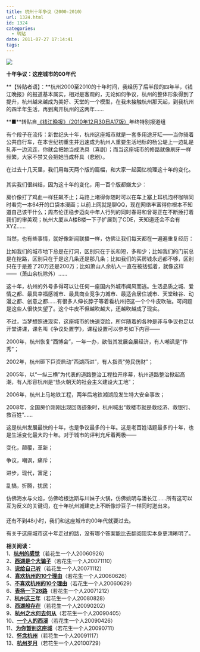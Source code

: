 ```yaml
---
title: 杭州十年争议（2000-2010）
url: 1324.html
id: 1324
categories:
  - 转贴
date: 2011-07-27 17:14:41
tags:
---
```


![](http://photo.guolaijie.com/rooufer/attachments/month_1107/e2011727165215.jpg)  

**十年争议：这座城市的00年代**

  
**【转贴者语】：**杭州2000至2010的十年时间，我经历了后半段的四年半，《钱江晚报》的报道基本属实，相对是客观的，无论如何争议，杭州的整体形象得到了提升，杭州越来越成为美好、天堂的一个模型，在我未接触杭州那天起，到我杭州的四半年生活，再到离开杭州的这两年……  
  
**■**转贴自[《钱江晚报》（2010年12月30日A17版）](http://zjdaily.zjol.com.cn/qjwb/html/2009-12/30/content_213350.htm?div=-1)年终特别报道组  
  
有个段子在流传：新世纪头十年，杭州这座城市就是一套多用途牙缸——当你骑着公共自行车，在本世纪初重生并迅速成为杭州人重要生活地标的杨公堤上一边轧是轧非一边流连，你就会把她当成洗具（喜剧）；而当这座城市的修路就像刷牙一样频繁，大家不禁又会把她当成杯具（悲剧）。  
  
在过去十几天里，我们用每天两个版的篇幅，和大家一起回忆梳理这十年的变化。  
　　  
其实我们很纠结，因为这十年的变化，用一百个版都嫌太少：  
  
房价像打了鸡血一样狂飙不止；马路上堵得你随时可以在车上塞上耳机泡杯咖啡同时看完一本64开的口袋本漫画；以前上网就是聊QQ，现在网络丰富得你根本不知道自己该干什么；周杰伦正稳步迈向中年人行列的同时春哥和曾哥正在不断捶打着我们的审美观；杭州大厦从A楼B楼一下子扩展到了CDE，天知道还会不会有XYZ……  
  
当然，也有些事情，就好像新闻联播一样，仿佛让我们每天都在一遍遍重复经历：  
  
比如我们的城市地下总是在打洞，区别只在于长和短，多和少；比如我们的门前总是在挖路，区别只在于是这几条还是那几条；比如我们的买房钱永远都不够，区别只在于是差了20万还是200万；比如萧山人余杭人一直在被括弧着，就像这样——（萧山余杭除外）……  
  
这十年，杭州的外号多得可以让任何一座国内外城市闻风而逃。生活品质之城、爱情之都、最具幸福感城市、最具商业竞争力城市、最适合居住城市、天堂硅谷、动漫之都、创意之都……有很多人伸长脖子等着看杭州把这一个个牛皮吹破。可问题是这些人很快失望了。这个牛皮不但越吹越大，还越吹越成了现实。  
  
不过，当梦想照进现实，这座城市的快速变脸，所伴随着的各种是非与争议也足以开堂讲课，课名叫《争议处置学》，课程设置可以参考如下内容——  
  
2000年，杭州恢复“西博会”，一年一办，欲借其发展会展经济，有人嘲讽是“作秀”；  
  
2002年，杭州砸下巨资启动“西湖西进”，有人指责“劳民伤财”；  
  
2005年，以“一纵三横”为代表的道路整治工程拉开序幕，杭州道路整治掀起高潮，有人形容杭州是“热火朝天的社会主义建设大工地”；  
  
2006年，杭州上马地铁工程，两年后地铁湘湖段发生特大安全事故；  
  
2008年，全国房价刚刚出现回落迹象时，杭州喊出“救楼市就是救经济、救银行、救百姓”……  
  
这是杭州发展最快的十年，也是争议最多的十年。这是老百姓话题最多的十年，也是生活变化最大的十年。对于城市的评判充斥着两极——  
  
变化，颠覆，革新；  
  
争议，嘲讽，痛斥；  
  
进步，现代，富足；  
  
乱搞，折腾，扰民；  
  
仿佛海水与火焰，仿佛哈根达斯与川妹子火锅，仿佛姚明与潘长江……所有这可以互为反义的关键词，在十年杭州城建史上不断像炒豆子一样同时迸出来。  
　　  
还有不到48小时，我们和这座城市的00年代就要过去。  
  
有关于这座城市这十年走过的路，没有哪个答案能比去翻阅现实本身更清晰明了。  
  
**相关阅读：**  
1、**[杭州的感觉](http://www.rooufer.cn/?p=260&keyword=%E6%9D%AD%E5%B7%9E%E7%9A%84)**（若花生一个人20060926）  
2、**[西湖是个大骗子](http://www.rooufer.cn/?p=472&keyword=%E6%9D%AD%E5%B7%9E%E7%9A%84)**（若花生一个人20071110）  
3、**[说给自己听](http://www.rooufer.cn/?p=476&keyword=%E6%9D%AD%E5%B7%9E%E7%9A%84)**（若花生一个人20071112）  
4、**[喜欢杭州的10个理由](http://www.rooufer.cn/?p=546&keyword=%E6%9D%AD%E5%B7%9E%E7%9A%84)**（若花生一个人20060626）  
5、**[不喜欢杭州的10个理由](http://www.rooufer.cn/?p=547&keyword=%E6%9D%AD%E5%B7%9E%E7%9A%84)**（若花生一个人20060629）  
6、**[表扬一下28路](http://www.rooufer.cn/?p=512&keyword=%E6%9D%AD%E5%B7%9E%E7%9A%84)**（若花生一个人20071212）  
7、**[杭州这三年](http://www.rooufer.cn/?p=836)**（若花生一个人20080828）  
8、**[西湖般存在](http://www.rooufer.cn/?p=1012)**（若花生一个人20090202）  
9、**[杭州之水何去何从](http://www.rooufer.cn/?p=1046&keyword=%E6%9D%AD%E5%B7%9E%E7%9A%84)**（若花生一个人20090405）  
10、**[一个人的西溪](http://www.rooufer.cn/?p=1055&keyword=%E6%9D%AD%E5%B7%9E%E7%9A%84)**（若花生一个人20090426）  
11、**[为你暂别这座城](http://www.rooufer.cn/?p=1106&keyword=%E6%9D%AD%E5%B7%9E%E7%9A%84)**（若花生一个人20090711）  
12、**[怀念杭州](http://www.rooufer.cn/?p=1157&keyword=%E6%9D%AD%E5%B7%9E%E7%9A%84)**（若花生一个人20091117）  
13、**[杭州岁月](http://www.rooufer.cn/?p=1253&keyword=%E6%9D%AD%E5%B7%9E%E7%9A%84)**（若花生一个人20100729）